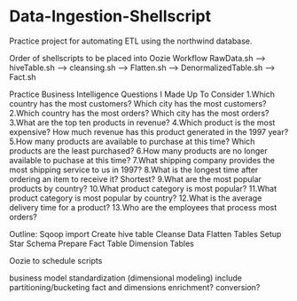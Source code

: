# Data-Ingestion-Shellscript
Practice project for automating ETL using the northwind database.


Order of shellscripts to be placed into Oozie Workflow
RawData.sh --> hiveTable.sh --> cleansing.sh --> Flatten.sh --> DenormalizedTable.sh --> Fact.sh

Practice Business Intelligence Questions I Made Up To Consider
1.Which country has the most customers? Which city has the most customers?
2.Which country has the most orders? Which city has the most orders?
3.What are the top ten products in revenue? 
4.Which product is the most expensive? How much revenue has this product generated in the 1997 year?
5.How many products are available to purchase at this time? Which products are the least purchased?
6.How many products are no longer available to puchase at this time?
7.What shipping company provides the most shipping service to us in 1997?
8.What is the longest time after ordering an item to receive it? Shortest? 
9.What are the most popular products by country?
10.What product category is most popular? 
11.What product category is most popular by country?
12.What is the average delivery time for a product?
13.Who are the employees that process most orders? 


Outline:
Sqoop import
Create hive table
Cleanse Data
Flatten Tables
Setup Star Schema
Prepare Fact Table
Dimension Tables

Oozie to schedule scripts


business model standardization
(dimensional modeling) include partitioning/bucketing
fact and dimensions
enrichment?
conversion?





